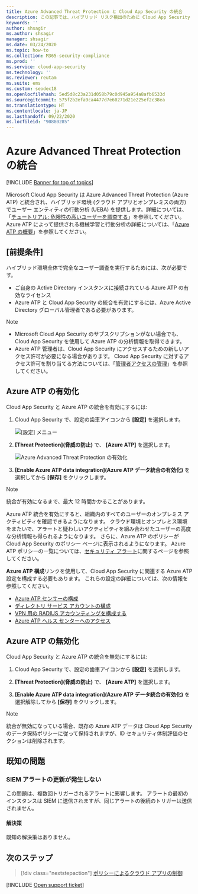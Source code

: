 ```yaml
---
title: Azure Advanced Threat Protection と Cloud App Security の統合
description: この記事では、ハイブリッド リスク検出のために Cloud App Security で Azure Advanced Threat Protection の分析情報を利用する方法について説明します。
keywords: ''
author: shsagir
ms.author: shsagir
manager: shsagir
ms.date: 03/24/2020
ms.topic: how-to
ms.collection: M365-security-compliance
ms.prod: ''
ms.service: cloud-app-security
ms.technology: ''
ms.reviewer: reutam
ms.suite: ems
ms.custom: seodec18
ms.openlocfilehash: 5ed5d8c23a231d058b79c0d945a954a8afb6533d
ms.sourcegitcommit: 575f2b2efa9ca4477d7e60271d21e225ef2c38ea
ms.translationtype: HT
ms.contentlocale: ja-JP
ms.lasthandoff: 09/22/2020
ms.locfileid: "90880285"
---
```

# <a name="azure-advanced-threat-protection-integration"></a>Azure Advanced Threat Protection の統合

[!INCLUDE [Banner for top of topics](includes/banner.md)]

Microsoft Cloud App Security は Azure Advanced Threat Protection (Azure ATP) と統合され、ハイブリッド環境 (クラウド アプリとオンプレミスの両方) でユーザー エンティティの行動分析 (UEBA) を提供します。詳細については、「[チュートリアル: 危険性の高いユーザーを調査する](tutorial-ueba.md)」を参照してください。 Azure ATP によって提供される機械学習と行動分析の詳細については、「[Azure ATP の概要](/azure-advanced-threat-protection/what-is-atp)」を参照してください。

## <a name="prerequisites"></a>[前提条件]

ハイブリッド環境全体で完全なユーザー調査を実行するためには、次が必要です。

- ご自身の Active Directory インスタンスに接続されている Azure ATP の有効なライセンス
- Azure ATP と Cloud App Security の統合を有効にするには、Azure Active Directory グローバル管理者である必要があります。

> [!NOTE]
>
> - Microsoft Cloud App Security のサブスクリプションがない場合でも、Cloud App Security を使用して Azure ATP の分析情報を取得できます。
> - Azure ATP 管理者は、Cloud App Security にアクセスするための新しいアクセス許可が必要になる場合があります。 Cloud App Security に対するアクセス許可を割り当てる方法については、「[管理者アクセスの管理](manage-admins.md)」を参照してください。

## <a name="enable-azure-atp"></a>Azure ATP の有効化

Cloud App Security と Azure ATP の統合を有効にするには:

1. Cloud App Security で、設定の歯車アイコンから **[設定]** を選択します。

    ![[設定] メニュー](media/azip-system-settings.png)

1. **[Threat Protection]\(脅威の防止\)** で、 **[Azure ATP]** を選択します。

    ![Azure Advanced Threat Protection の有効化](media/aatp-integration.png)

1. **[Enable Azure ATP data integration]\(Azure ATP データ統合の有効化\)** を選択してから **[保存]** をクリックします。

> [!NOTE]
> 統合が有効になるまで、最大 12 時間かかることがあります。

Azure ATP 統合を有効にすると、組織内のすべてのユーザーのオンプレミス アクティビティを確認できるようになります。 クラウド環境とオンプレミス環境をまたいで、アラートと疑わしいアクティビティを組み合わせたユーザーの高度な分析情報も得られるようになります。 さらに、Azure ATP のポリシーが Cloud App Security のポリシー ページに表示されるようになります。 Azure ATP ポリシーの一覧については、[セキュリティ アラート](/azure-advanced-threat-protection/suspicious-activity-guide)に関するページを参照してください。

**Azure ATP 構成**リンクを使用して、Cloud App Security に関連する Azure ATP 設定を構成する必要もあります。 これらの設定の詳細については、次の情報を参照してください。

- [Azure ATP センサーの構成](/azure-advanced-threat-protection/install-atp-step5)
- [ディレクトリ サービス アカウントの構成](/azure-advanced-threat-protection/install-atp-step2)
- [VPN 用の RADIUS アカウンティングを構成する](/azure-advanced-threat-protection/install-atp-step6-vpn)
- [Azure ATP ヘルス センターへのアクセス](/azure-advanced-threat-protection/atp-health-center)

## <a name="disable-azure-atp"></a>Azure ATP の無効化

Cloud App Security と Azure ATP の統合を無効にするには:

1. Cloud App Security で、設定の歯車アイコンから **[設定]** を選択します。

1. **[Threat Protection]\(脅威の防止\)** で、 **[Azure ATP]** を選択します。

1. **[Enable Azure ATP data integration]\(Azure ATP データ統合の有効化\)** を選択解除してから **[保存]** をクリックします。

> [!NOTE]
> 統合が無効になっている場合、既存の Azure ATP データは Cloud App Security のデータ保持ポリシーに従って保持されますが、ID セキュリティ体制評価のセクションは削除されます。

## <a name="known-issues"></a>既知の問題

### <a name="missing-siem-alert-updates"></a>SIEM アラートの更新が発生しない

この問題は、複数回トリガーされるアラートに影響します。 アラートの最初のインスタンスは SIEM に送信されますが、同じアラートの後続のトリガーは送信されません。

#### <a name="resolution"></a>解決策

既知の解決策はありません。

## <a name="next-steps"></a>次のステップ

> [!div class="nextstepaction"]
> [ポリシーによるクラウド アプリの制御](control-cloud-apps-with-policies.md)

[!INCLUDE [Open support ticket](includes/support.md)]